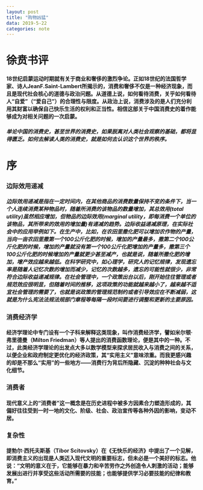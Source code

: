 ```yaml
---
layout: post
title: "购物凶猛"
data: 2019-5-22
categories: note
---
```


# 徐贲书评

#### 18世纪启蒙运动时期就有关于商业和奢侈的激烈争论。正如18世纪的法国哲学家、诗人JeanF.Saint-Lambert所揭示的，消费和奢侈不仅是一种经济现象，而且是现代社会核心的道德与政治问题。从道德上说，如何看待消费，关乎如何看待人“自爱”（“爱自己”）的合理性与限度。从政治上说，消费涉及的是人们充分利用其财富以确保自己快乐生活的权利和正当性。相信这部关于中国消费史的着作能够成为对相关问题的一次启蒙。

##### 单论中国的消费史，甚至世界的消费史，如果脱离对人类社会观察的基础，都将显得匮乏。如何去解读人类的消费史，就是如何去认识这个世界的秩序。

# 序

### 边际效用递减

##### 边际效用递减是指在一定时间内，在其他商品的消费数量保持不变的条件下，当一个人连续消费某种物品时，随着所消费的该物品的数量增加，其总效用(total utility)虽然相应增加，但物品的边际效用(marginal utility，即每消费一个单位的该物品，其所带来的效用的增加量)有递减的趋势。边际收益递减原理，在实际社会中的应用举例如下。在生产中，比如，在农田里撒化肥可以增加农作物的产量，当向一亩农田里撒第一个100公斤化肥的时候，增加的产量最多，撒第二个100公斤化肥的时候，增加的产量就没有第一个100公斤化肥增加的产量多，撒第三个100公斤化肥的时候增加的产量就更少甚至减产，也就是说，随着所撒化肥的增加，增产效应越来越低。在科学研究中，如心理学，研究人的记忆规律，发现遗忘率是随着人记忆次数的增加而减少，记忆的次数越多，遗忘的可能性就很少，非常符合边际收益递减规律。在社会管理中，一个政策出台以后，刚开始往往管理或者规范效应很明显，但随着时间的推移，这项政策的功能就越来越小了，越来越不适宜社会管理的需要了，也就是说政策的管理规范制约或者引导效应在不断减弱，这就是为什么宪法法规法规部门章程等每隔一段时间要进行调整和更新的主要原因。

### 消费经济学

#### 经济学理论中专门设有一个子科来解释这类现象，叫作消费经济学，譬如米尔顿·弗里德曼（Milton Friedman）等人提出的消费函数理论，便是其中的一种。不过，此类经济学理论的出发点大多以数学模型来探求居民收入与消费之间的关系，以便企业和政府制定更优化的经济政策，其“实用主义”意味浓重。而我更感兴趣的却是不那么“实用”的一些地方——消费行为背后所隐藏、沉淀的种种社会与文化细节。

### 消费者

#### 现代意义上的“消费者”这一概念是在历史进程中被多方因素合力塑造形成的，其偏好往往受到一时一地的文化、阶级、社会、政治宣传等各种外因的影响，变动不居。

### 复杂性

#### 提勃尔·西托夫斯基（Tibor Scitovsky）在《无快乐的经济》中提出了一个见解，即消费主义的出现是人类迈入现代文明的重要标志，但未必是一个美好的标志。他说：“文明的意义在于，它能够在暴力和辛苦劳作之外创造令人刺激的活动；能够发展出进行并享受这些活动所需要的技能；也能够提供学习必要技能的纪律和教育。”












